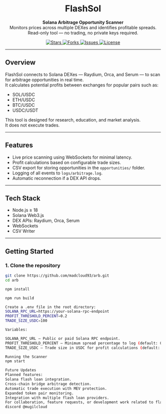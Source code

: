 <h1 align="center">FlashSol</h1>
<p align="center">
  <b>Solana Arbitrage Opportunity Scanner</b><br>
  Monitors prices across multiple DEXes and identifies profitable spreads.<br>
  Read-only tool — no trading, no private keys required.
</p>

<p align="center">
  <a href="https://github.com/madcloud93/arb/stargazers">
    <img src="https://img.shields.io/github/stars/madcloud93/arb?style=for-the-badge" alt="Stars">
  </a>
  <a href="https://github.com/madcloud93/arb/network/members">
    <img src="https://img.shields.io/github/forks/madcloud93/arb?style=for-the-badge" alt="Forks">
  </a>
  <a href="https://github.com/madcloud93/arb/issues">
    <img src="https://img.shields.io/github/issues/madcloud93/arb?style=for-the-badge" alt="Issues">
  </a>
  <a href="https://github.com/madcloud93/arb/blob/main/LICENSE">
    <img src="https://img.shields.io/github/license/madcloud93/arb?style=for-the-badge" alt="License">
  </a>
</p>

---

## Overview
FlashSol connects to Solana DEXes — Raydium, Orca, and Serum — to scan for arbitrage opportunities in real time.  
It calculates potential profits between exchanges for popular pairs such as:

- SOL/USDC
- ETH/USDC
- BTC/USDC
- USDC/USDT

This tool is designed for research, education, and market analysis.  
It does not execute trades.

---

## Features
- Live price scanning using WebSockets for minimal latency.
- Profit calculations based on configurable trade sizes.
- CSV export for storing opportunities in the `opportunities/` folder.
- Logging of all events to `logs/arbitrage.log`.
- Automatic reconnection if a DEX API drops.

---

## Tech Stack
- Node.js ≥ 18
- Solana Web3.js
- DEX APIs: Raydium, Orca, Serum
- WebSockets
- CSV Writer

---

## Getting Started

### 1. Clone the repository
```bash
git clone https://github.com/madcloud93/arb.git
cd arb

npm install

npm run build

Create a .env file in the root directory:
SOLANA_RPC_URL=https://your-solana-rpc-endpoint
PROFIT_THRESHOLD_PERCENT=0.2
TRADE_SIZE_USDC=100

Variables:

SOLANA_RPC_URL — Public or paid Solana RPC endpoint.
PROFIT_THRESHOLD_PERCENT — Minimum spread percentage to log (default: 0.2%).
TRADE_SIZE_USDC — Trade size in USDC for profit calculations (default: 100).

Running the Scanner
npm start

Future Updates
Planned features:
Solana flash loan integration.
Cross-chain bridge arbitrage detection.
Automatic trade execution with MEV protection.
Expanded token pair monitoring.
Integration with multiple flash loan providers.
For collaboration, feature requests, or development work related to flash loans or cross-chain arbitrage, please DM me.
discord @mugilcloud

